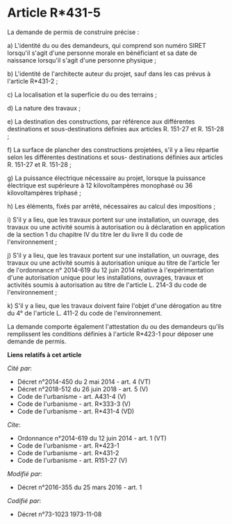 # Article R*431-5

La demande de permis de construire précise : 

a) L'identité du ou des demandeurs, qui comprend son numéro SIRET lorsqu'il s'agit d'une personne morale en bénéficiant et sa
date de naissance lorsqu'il s'agit d'une personne physique ; 

b) L'identité de l'architecte auteur du projet, sauf dans les cas prévus à l'article R*431-2 ; 

c) La localisation et la superficie du ou des terrains ; 

d) La nature des travaux ; 

e) La destination des constructions, par référence aux différentes destinations et sous-destinations définies aux articles R.
151-27 et R. 151-28 ; 

f) La surface de plancher des constructions projetées, s'il y a lieu répartie selon les différentes destinations et sous-
destinations définies aux articles R. 151-27 et R. 151-28 ; 

g) La puissance électrique nécessaire au projet, lorsque la puissance électrique est supérieure à 12 kilovoltampères
monophasé ou 36 kilovoltampères triphasé ; 

h) Les éléments, fixés par arrêté, nécessaires au calcul des impositions ; 

i) S'il y a lieu, que les travaux portent sur une installation, un ouvrage, des travaux ou une activité soumis à autorisation
ou à déclaration en application de la section 1 du chapitre IV du titre Ier du livre II du code de l'environnement ; 

j) S'il y a lieu, que les travaux portent sur une installation, un ouvrage, des travaux ou une activité soumis à autorisation
unique au titre de l'article 1er de l'ordonnance n° 2014-619 du 12 juin 2014 relative à l'expérimentation d'une autorisation
unique pour les installations, ouvrages, travaux et activités soumis à autorisation au titre de l'article L. 214-3 du code de
l'environnement ; 

k) S'il y a lieu, que les travaux doivent faire l'objet d'une dérogation au titre du 4° de l'article L. 411-2 du code de
l'environnement. 

La demande comporte également l'attestation du ou des demandeurs qu'ils remplissent les conditions définies à l'article
R*423-1 pour déposer une demande de permis.

**Liens relatifs à cet article**

_Cité par_:

  - Décret n°2014-450 du 2 mai 2014 - art. 4 (VT)
  - Décret n°2018-512 du 26 juin 2018 - art. 5 (V)
  - Code de l'urbanisme - art. A431-4 (V)
  - Code de l'urbanisme - art. R*333-3 (V)
  - Code de l'urbanisme - art. R*431-4 (VD)

_Cite_:

  - Ordonnance n°2014-619 du 12 juin 2014 - art. 1 (VT)
  - Code de l'urbanisme - art. R*423-1
  - Code de l'urbanisme - art. R*431-2
  - Code de l'urbanisme - art. R151-27 (V)

_Modifié par_:

  - Décret n°2016-355 du 25 mars 2016 - art. 1

_Codifié par_:

  - Décret n°73-1023 1973-11-08
